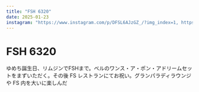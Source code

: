 ```yaml
---
title: "FSH 6320"
date: 2025-01-23
instagram: "https://www.instagram.com/p/DFSL6AJzGZ_/?img_index=1, https://www.instagram.com/p/DFUynXMzbRj/?img_index=1, https://www.instagram.com/p/DFXeEp9hdkL/?img_index=1, https://www.instagram.com/p/DFblfaSzRnT/?img_index=1, https://www.instagram.com/p/DFdHaAhTSV1/?img_index=1, https://www.instagram.com/p/DFeRZD_T8MC/?img_index=1, https://www.instagram.com/p/DFgbd0fT_iM/?img_index=1, https://www.instagram.com/p/DFknJIhThW7/?img_index=1, https://www.instagram.com/p/DFnmwGuTC8M/, https://www.instagram.com/p/DFog3cIzFtd/?img_index=1, https://www.instagram.com/p/DFpuH2nTUlT/, https://www.instagram.com/p/DFrOVoLzZi6/?img_index=1"
---
```


# FSH 6320

ゆめち誕生日、リムジンでFSHまで。ベルのワンス・ア・ポン・アドリームセットをまずいただく。その後 FS レストランにてお祝い。グランパラディラウンジや FS 内を大いに楽しんだ 